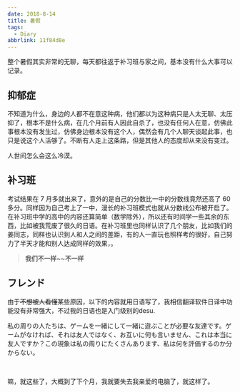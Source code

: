 ```yaml
---
date: 2018-8-14
title: 暑假
tags:
  - Diary
abbrlink: 11f84d8e
---
```




整个暑假其实非常的无聊，每天都往返于补习班与家之间，基本没有什么大事可以记录。



## 抑郁症

不知道为什么，身边的人都不在意这种病，他们都以为这种病只是人太无聊、太压抑了，根本不是什么病，在几个月前有人因此自杀了，也没有任何人在意，仿佛此事根本没有发生过，仿佛身边根本没有这个人，偶然会有几个人聊天谈起此事，也只是说这个人活够了。不断有人走上这条路，但是其他人的态度却从来没有变过。

人世间怎么会这么冷漠。



## 补习班

考试结果在 7 月多就出来了，意外的是自己的分数比一中的分数线竟然还高了 60 多分。同样因为自己考上了一中，漫长的补习班模式也就从分数线公布被开启了。在补习班中学的高中的内容还算简单（数学除外），所以还有时间学一些其余的东西，比如被我荒废了很久的日语。在补习班里也同样认识了几个朋友，比如我们的姜同志，同样也认识到人和人之间的差距，有的人一直玩也照样考的很好，自己努力了半天才能和别人达成同样的效果，。

> **我们不一样~~不一样**



## フレンド

由于~~不想被人看懂~~某些原因，以下的内容就用日语写了，我相信翻译软件日译中功能没有非常强大，不过我的日语也是入门级别的desu.

私の周りの人たちは、ゲームを一緒にして一緒に遊ぶことが必要な友達です。ゲームがなければ、それは友人ではなく、お互いに何も言いません、これは本当に友人ですか？この現象は私の周りにたくさんあります、私は何を評価するのか分からない。

<br/>

嘛，就这些了，大概到了下个月，我就要失去我亲爱的电脑了，就这样了。